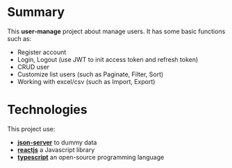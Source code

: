 # Summary
This **user-manage** project about manage users. It has some basic functions such as:  
- Register account
- Login, Logout (use JWT to init access token and refresh token)
- CRUD user
- Customize list users (such as Paginate, Filter, Sort)
- Working with excel/csv (such as Import, Export)

# Technologies
This project use:
- **[json-server](https://github.com/typicode/json-server)** to dummy data
- **[reactjs](https://react.dev/)** a Javascript library
- **[typescript](https://www.typescriptlang.org/)** an open-source programming language
